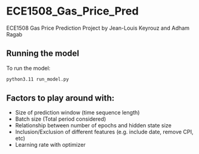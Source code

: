 # ECE1508_Gas_Price_Pred
ECE1508 Gas Price Prediction Project by Jean-Louis Keyrouz and Adham Ragab

## Running the model
To run the model:
```bash
python3.11 run_model.py
```

## Factors to play around with:
- Size of prediction window (time sequence length)
- Batch size (Total period considered)
- Relationship between number of epochs and hidden state size
- Inclusion/Exclusion of different features (e.g. include date, remove CPI, etc)
- Learning rate with optimizer

